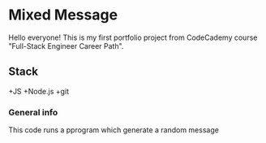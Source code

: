 # Mixed Message

Hello everyone! This is my first portfolio project from CodeCademy course "Full-Stack Engineer Career Path".

## Stack

+JS
+Node.js
+git

### General info

This code runs a pprogram which generate a random message
